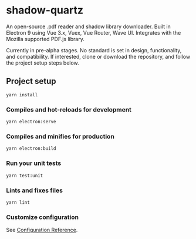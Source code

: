 # shadow-quartz

An open-source .pdf reader and shadow library downloader. Built in Electron 9 using Vue 3.x, Vuex, Vue Router, Wave UI. Integrates with the Mozilla supported PDF.js library.

Currently in pre-alpha stages. No standard is set in design, functionality, and compatibility. If interested, clone or download the repository, and follow the project setup steps below.


## Project setup
```
yarn install
```

### Compiles and hot-reloads for development
```
yarn electron:serve
```

### Compiles and minifies for production
```
yarn electron:build
```

### Run your unit tests
```
yarn test:unit
```

### Lints and fixes files
```
yarn lint
```

### Customize configuration
See [Configuration Reference](https://cli.vuejs.org/config/).
